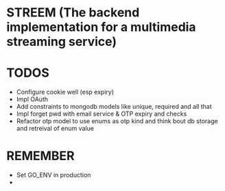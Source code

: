 # STREEM (The backend implementation for a  multimedia streaming service)

# TODOS
- Configure cookie well (esp expiry)
- Impl OAuth
- Add constraints to mongodb models like unique, required and all that
- Impl forget pwd with email service & OTP expiry and checks
- Refactor otp model to use enums as otp kind and think bout db storage and retreival of enum value


# REMEMBER
- Set GO_ENV in production
- 

